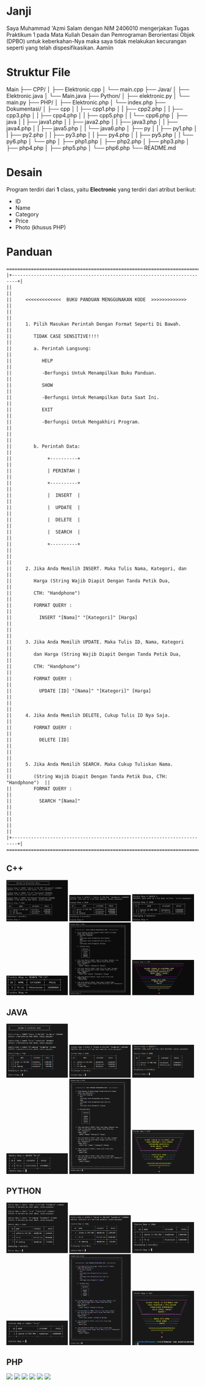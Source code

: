 # Janji
Saya Muhammad 'Azmi Salam dengan NIM 2406010 mengerjakan Tugas Praktikum 1 pada Mata Kuliah Desain dan Pemrograman Berorientasi Objek (DPBO) untuk keberkahan-Nya maka saya tidak melakukan kecurangan seperti yang telah dispesifikasikan. Aamiin

# Struktur File
Main
├── CPP/
│ ├── Elektronic.cpp
│ └── main.cpp
├── Java/
│ ├── Elektronic.java
│ └── Main.java
├── Python/
│ ├── elektronic.py
│ └── main.py
├── PHP/
│ ├── Elektronic.php
│ └── index.php
├── Dokumentasi/
│ ├── cpp
│ |    ├── cpp1.php
│ |    ├── cpp2.php
│ |    ├── cpp3.php
│ |    ├── cpp4.php
│ |    ├── cpp5.php
│ |    └── cpp6.php
│ ├── java
│ |    ├── java1.php
│ |    ├── java2.php
│ |    ├── java3.php
│ |    ├── java4.php
│ |    ├── java5.php
│ |    └── java6.php
│ ├── py
│ |    ├── py1.php
│ |    ├── py2.php
│ |    ├── py3.php
│ |    ├── py4.php
│ |    ├── py5.php
│ |    └── py6.php
│ └── php
│      ├── php1.php
│      ├── php2.php
│      ├── php3.php
│      ├── php4.php
│      ├── php5.php
│      └── php6.php
└── README.md

# Desain
Program terdiri dari __1__ class, yaitu __Electronic__ yang terdiri dari atribut berikut:
- ID
- Name
- Category
- Price
- Photo (khusus PHP)

# Panduan
```
============================================================================
|+------------------------------------------------------------------------+|
||                                                                        ||
||     <<<<<<<<<<<<<  BUKU PANDUAN MENGGUNAKAN KODE  >>>>>>>>>>>>>        ||
||                                                                        ||
||     1. Pilih Masukan Perintah Dengan Format Seperti Di Bawah.          ||
||        TIDAK CASE SENSITIVE!!!!                                        ||
||        a. Perintah Langsung:                                           ||
||           HELP                                                         ||
||           -Berfungsi Untuk Menampilkan Buku Panduan.                   ||
||           SHOW                                                         ||
||           -Berfungsi Untuk Menampilkan Data Saat Ini.                  ||
||           EXIT                                                         ||
||           -Berfungsi Untuk Mengakhiri Program.                         ||
||                                                                        ||
||        b. Perintah Data:                                               ||
||             +----------+                                               ||
||             | PERINTAH |                                               ||
||             +----------+                                               ||
||             |  INSERT  |                                               ||
||             |  UPDATE  |                                               ||
||             |  DELETE  |                                               ||
||             |  SEARCH  |                                               ||
||             +----------+                                               ||
||                                                                        ||
||     2. Jika Anda Memilih INSERT. Maka Tulis Nama, Kategori, dan        ||
||        Harga (String Wajib Diapit Dengan Tanda Petik Dua,              ||
||        CTH: "Handphone")                                               ||
||        FORMAT QUERY :                                                  ||
||          INSERT "[Nama]" "[Kategori]" [Harga]                          ||
||                                                                        ||
||     3. Jika Anda Memilih UPDATE. Maka Tulis ID, Nama, Kategori         ||
||        dan Harga (String Wajib Diapit Dengan Tanda Petik Dua,          ||
||        CTH: "Handphone")                                               ||
||        FORMAT QUERY :                                                  ||
||          UPDATE [ID] "[Nama]" "[Kategori]" [Harga]                     ||
||                                                                        ||
||     4. Jika Anda Memilih DELETE, Cukup Tulis ID Nya Saja.              ||
||        FORMAT QUERY :                                                  ||
||          DELETE [ID]                                                   ||
||                                                                        ||
||     5. Jika Anda Memilih SEARCH. Maka Cukup Tuliskan Nama.             ||
||        (String Wajib Diapit Dengan Tanda Petik Dua, CTH: "Handphone")  ||
||        FORMAT QUERY :                                                  ||
||          SEARCH "[Nama]"                                               ||
||                                                                        ||
||                                                                        ||
|+------------------------------------------------------------------------+|
============================================================================
```

## C++
<div>
    <img src="Dokumentasi/cpp/cpp1.png" style="width: 32%;">
    <img src="Dokumentasi/cpp/cpp2.png" style="width: 32%;">
    <img src="Dokumentasi/cpp/cpp3.png" style="width: 32%;">
    <img src="Dokumentasi/cpp/cpp4.png" style="width: 32%;">
    <img src="Dokumentasi/cpp/cpp5.png" style="width: 32%;">
    <img src="Dokumentasi/cpp/cpp6.png" style="width: 32%;">
</div>

## JAVA
<div>
    <img src="Dokumentasi/java1.png" style="width: 32%;">
    <img src="Dokumentasi/java2.png" style="width: 32%;">
    <img src="Dokumentasi/java3.png" style="width: 32%;">
    <img src="Dokumentasi/java4.png" style="width: 32%;">
    <img src="Dokumentasi/java5.png" style="width: 32%;">
    <img src="Dokumentasi/java6.png" style="width: 32%;">
</div>

## PYTHON
<div>
    <img src="Dokumentasi/py/py1.png" style="width: 32%;">
    <img src="Dokumentasi/py/py2.png" style="width: 32%;">
    <img src="Dokumentasi/py/py3.png" style="width: 32%;">
    <img src="Dokumentasi/py/py4.png" style="width: 32%;">
    <img src="Dokumentasi/py/py5.png" style="width: 32%;">
    <img src="Dokumentasi/py/py6.png" style="width: 32%;">
</div>

## PHP
<div>
    <img src="Dokumentasi/php/php1.png" style="width: 32%;">
    <img src="Dokumentasi/php/php2.png" style="width: 32%;">
    <img src="Dokumentasi/php/php3.png" style="width: 32%;">
    <img src="Dokumentasi/php/php4.png" style="width: 32%;">
    <img src="Dokumentasi/php/php5.png" style="width: 32%;">
    <img src="Dokumentasi/php/php6.png" style="width: 32%;">
</div>
